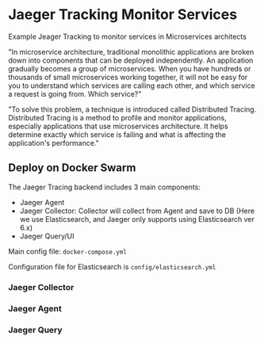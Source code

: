 # Jaeger Tracking Monitor Services
Example Jeager Tracking to monitor services in Microservices architects

"In microservice architecture, traditional monolithic applications are broken down into components that can be deployed independently. An application gradually becomes a group of microservices. When you have hundreds or thousands of small microservices working together, it will not be easy for you to understand which services are calling each other, and which service a request is going from. Which service?"

"To solve this problem, a technique is introduced called Distributed Tracing. Distributed Tracing is a method to profile and monitor applications, especially applications that use microservices architecture. It helps determine exactly which service is failing and what is affecting the application's performance."

## Deploy on Docker Swarm

The Jaeger Tracing backend includes 3 main components:
- Jaeger Agent
- Jaeger Collector: Collector will collect from Agent and save to DB (Here we use Elasticsearch, and Jaeger only supports using Elasticsearch ver 6.x)
- Jaeger Query/UI

Main config file: ``docker-compose.yml``

Configuration file for Elasticsearch is ``config/elasticsearch.yml``

### Jaeger Collector

### Jaeger Agent

### Jaeger Query
